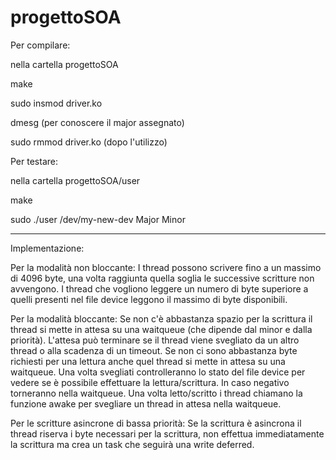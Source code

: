 # progettoSOA

Per compilare:

nella cartella progettoSOA

make

sudo insmod driver.ko

dmesg (per conoscere il major assegnato)

sudo rmmod driver.ko (dopo l'utilizzo)

Per testare:

nella cartella progettoSOA/user

make

sudo ./user /dev/my-new-dev Major Minor

---------------------------------------------------

Implementazione:

Per la modalità non bloccante:
I thread possono scrivere fino a un massimo di 4096 byte, una volta raggiunta quella soglia le successive scritture non avvengono.
I thread che vogliono leggere un numero di byte superiore a quelli presenti nel file device leggono il massimo di byte disponibili.

Per la modalità bloccante:
Se non c'è abbastanza spazio per la scrittura il thread si mette in attesa su una waitqueue (che dipende dal minor e dalla priorità). 
L'attesa può terminare se il thread viene svegliato da un altro thread o alla scadenza di un timeout.
Se non ci sono abbastanza byte richiesti per una lettura anche quel thread si mette in attesa su una waitqueue.
Una volta svegliati controlleranno lo stato del file device per vedere se è possibile effettuare la lettura/scrittura. In caso negativo torneranno nella waitqueue.
Una volta letto/scritto i thread chiamano la funzione awake per svegliare un thread in attesa nella waitqueue.

Per le scritture asincrone di bassa priorità:
Se la scrittura è asincrona il thread riserva i byte necessari per la scrittura, non effettua immediatamente la scrittura ma crea un task che seguirà una write deferred.
